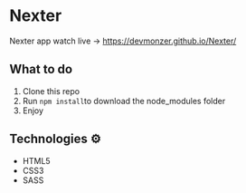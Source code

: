 # Nexter

Nexter app watch live -> https://devmonzer.github.io/Nexter/

## What to do 
1. Clone this repo  
2. Run `npm install`to download the node_modules folder  
3. Enjoy
 
## Technologies ⚙️

* HTML5  
* CSS3
* SASS

